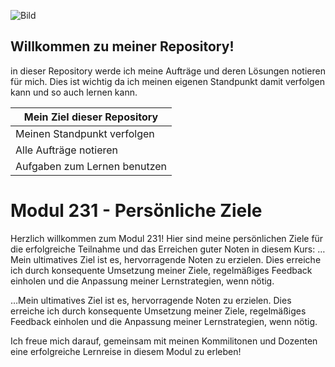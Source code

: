 ![Bild](https://m.media-amazon.com/images/I/61rFp63+xsL.jpg)


## Willkommen zu meiner Repository!

in dieser Repository werde ich meine Aufträge und deren Lösungen notieren für mich. Dies ist wichtig da ich meinen eigenen Standpunkt damit verfolgen kann und so auch lernen kann.

| Mein Ziel dieser Repository |
| ------ | 
| Meinen Standpunkt verfolgen       |    
| Alle Aufträge notieren       |
| Aufgaben zum Lernen benutzen       |

# Modul 231 - Persönliche Ziele

Herzlich willkommen zum Modul 231! Hier sind meine persönlichen Ziele für die erfolgreiche Teilnahme und das Erreichen guter Noten in diesem Kurs:
…Mein ultimatives Ziel ist es, hervorragende Noten zu erzielen. Dies erreiche ich durch konsequente Umsetzung meiner Ziele, regelmäßiges Feedback einholen und die Anpassung meiner Lernstrategien, wenn nötig.


…Mein ultimatives Ziel ist es, hervorragende Noten zu erzielen. Dies erreiche ich durch konsequente Umsetzung meiner Ziele, regelmäßiges Feedback einholen und die Anpassung meiner Lernstrategien, wenn nötig.

Ich freue mich darauf, gemeinsam mit meinen Kommilitonen und Dozenten eine erfolgreiche Lernreise in diesem Modul zu erleben!
